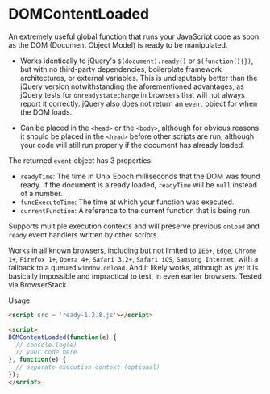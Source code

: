 # DOMContentLoaded
An extremely useful global function that runs your JavaScript code as soon as the DOM (Document Object Model) is ready to be manipulated.

* Works identically to jQuery's `$(document).ready()` or `$(function(){})`, but with no third-party dependencies, boilerplate framework architectures, or external variables. This is undisputably better than the jQuery version notwithstanding the aforementioned advantages, as jQuery tests for `onreadystatechange` in browsers that will not always report it correctly. jQuery also does not return an `event` object for when the DOM loads.

* Can be placed in the `<head>` or the `<body>`, although for obvious reasons it should be placed in the `<head>` before other scripts are run, although your code will still run properly if the document has already loaded.

The returned `event` object has 3 properties:

* `readyTime`: The time in Unix Epoch milliseconds that the DOM was found ready. If the document is already loaded, `readyTime` will be `null` instead of a number.
* `funcExecuteTime`: The time at which your function was executed.
* `currentFunction`: A reference to the current function that is being run.

Supports multiple execution contexts and will preserve previous `onload` and `ready` event handlers written by other scripts.

Works in all known browsers, including but not limited to `IE6+`, `Edge`, `Chrome 1+`, `Firefox 1+`, `Opera 4+`, `Safari 3.2+`, `Safari iOS`, `Samsung Internet`, with a fallback to a queued `window.onload`. And it likely works, although as yet it is basically impossible and impractical to test, in even earlier browsers. Tested via BrowserStack.

Usage:

```html
<script src = 'ready-1.2.8.js'></script>
```

```html
<script>
DOMContentLoaded(function(e) { 
  // console.log(e)
  // your code here  
}, function(e) {
  // separate execution context (optional)
});
</script>
```

